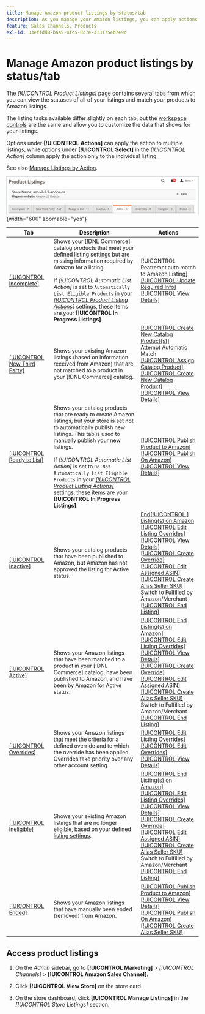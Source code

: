 ```yaml
---
title: Manage Amazon product listings by status/tab
description: As you manage your Amazon listings, you can apply actions to your listings according to status.
feature: Sales Channels, Products
exl-id: 33effdd8-baa9-4fc5-8c7e-313175eb7e9c
---
```

# Manage Amazon product listings by status/tab

The _[!UICONTROL Product Listings]_ page contains several tabs from which you can view the statuses of all of your listings and match your products to Amazon listings.

The listing tasks available differ slightly on each tab, but the [workspace controls](./workspace-controls.md) are the same and allow you to customize the data that shows for your listings.

Options under **[!UICONTROL Actions]** can apply the action to multiple listings, while options under **[!UICONTROL Select]** in the _[!UICONTROL Action]_ column apply the action only to the individual listing.

See also [Manage Listings by Action](./managing-listings-by-action.md).

![Product Listings tabs](assets/amazon-product-listings-tabs.png){width="600" zoomable="yes"}

| Tab                                                           | Description                                                                                                                                                                                                                                                                                                                                                                                                                                                | Actions                                                                                                                                                                                                                                                                                                                                                                                                                                                                                                                                 |
|---------------------------------------------------------------|------------------------------------------------------------------------------------------------------------------------------------------------------------------------------------------------------------------------------------------------------------------------------------------------------------------------------------------------------------------------------------------------------------------------------------------------------------|-----------------------------------------------------------------------------------------------------------------------------------------------------------------------------------------------------------------------------------------------------------------------------------------------------------------------------------------------------------------------------------------------------------------------------------------------------------------------------------------------------------------------------------------|
| [[!UICONTROL Incomplete]](./incomplete-listings.md)           | Shows your [!DNL Commerce] catalog products that meet your defined listing settings but are missing information required by Amazon for a listing.<br><br>If _[!UICONTROL Automatic List Action]_ is set to `Automatically List Eligible Products` in your [_[!UICONTROL Product Listing Actions]_](./product-listing-actions.md) settings, these items are your **[!UICONTROL In Progress Listings]**.                                                     | [!UICONTROL Reattempt auto match to Amazon Listing]<br>[[!UICONTROL Update Required Info]](./amazon-manually-update-incomplete-listing.md)<br>[[!UICONTROL View Details]](./product-listing-details.md)                                                                                                                                                                                                                                                                                                                                 |
| [[!UICONTROL New Third Party]](./new-third-party-listings.md) | Shows your existing Amazon listings (based on information received from Amazon) that are not matched to a product in your [!DNL Commerce] catalog.                                                                                                                                                                                                                                                                                                         | [[!UICONTROL Create New Catalog Product(s)]](./creating-assigning-catalog-products.md)<br>Attempt Automatic Match<br>[[!UICONTROL Assign Catalog Product]](./creating-assigning-catalog-products.md)<br>[[!UICONTROL Create New Catalog Product]](./creating-assigning-catalog-products.md)<br>[[!UICONTROL View Details]](./product-listing-details.md)                                                                                                                                                                                |
| [[!UICONTROL Ready to List]](./ready-to-list.md)              | Shows your catalog products that are ready to create Amazon listings, but your store is set not to automatically publish new listings. This tab is used to manually publish your new listings.<br><br>If _[!UICONTROL Automatic List Action]_ is set to `Do Not Automatically List Eligible Products` in your [_[!UICONTROL Product Listing Actions]_](./product-listing-actions.md) settings, these items are your **[!UICONTROL In Progress Listings]**. | [[!UICONTROL Publish Product to Amazon]](./publish-listings-manually.md)<br>[[!UICONTROL Publish On Amazon]](./publish-listings-manually.md)<br>[[!UICONTROL View Details]](./product-listing-details.md)                                                                                                                                                                                                                                                                                                                               |
| [[!UICONTROL Inactive]](./inactive-listings.md)               | Shows your catalog products that have been published to Amazon, but Amazon has not approved the listing for Active status.                                                                                                                                                                                                                                                                                                                                 | [End[!UICONTROL ] Listing(s) on Amazon](./end-listings-manually.md)<br>[[!UICONTROL Edit Listing Overrides]](./creating-editing-overrides.md)<br>[[!UICONTROL View Details]](./product-listing-details.md)<br>[[!UICONTROL Create Override]](./creating-editing-overrides.md)<br>[[!UICONTROL Edit Assigned ASIN]](./edit-assigned-asin.md)<br>[[!UICONTROL Create Alias Seller SKU]](./create-alias-seller-sku.md#region-specific)<br>Switch to Fulfilled by Amazon/Merchant<br>[[!UICONTROL End Listing]](./end-listings-manually.md) |
| [[!UICONTROL Active]](./active-listings.md)                   | Shows your Amazon listings that have been matched to a product in your [!DNL Commerce] catalog, have been published to Amazon, and have been by Amazon for Active status.                                                                                                                                                                                                                                                                                  | [[!UICONTROL End Listing(s) on Amazon]](./end-listings-manually.md)<br>[[!UICONTROL Edit Listing Overrides]](./creating-editing-overrides.md)<br>[[!UICONTROL View Details]](./product-listing-details.md)<br>[[!UICONTROL Create Override]](./creating-editing-overrides.md)<br>[[!UICONTROL Edit Assigned ASIN]](./edit-assigned-asin.md)<br>[[!UICONTROL Create Alias Seller SKU]](./create-alias-seller-sku.md#region-specific)<br>Switch to Fulfilled by Amazon/Merchant<br>[[!UICONTROL End Listing]](./end-listings-manually.md) |
| [[!UICONTROL Overrides]](./overrides.md)                      | Shows your Amazon listings that meet the criteria for a defined override and to which the override has been applied. Overrides take priority over any other account setting.                                                                                                                                                                                                                                                                               | [[!UICONTROL Edit Listing Overrides]](./creating-editing-overrides.md)<br>[[!UICONTROL Edit Overrides]](./creating-editing-overrides.md)<br>[[!UICONTROL View Details]](./product-listing-details.md)                                                                                                                                                                                                                                                                                                                                   |
| [[!UICONTROL Ineligible]](./ineligible-listings.md)           | Shows your existing Amazon listings that are no longer eligible, based on your defined [listing settings](./listing-settings.md).                                                                                                                                                                                                                                                                                                                          | [[!UICONTROL End Listing(s) on Amazon]](./end-listings-manually.md)<br>[[!UICONTROL Edit Listing Overrides]](./creating-editing-overrides.md)<br>[[!UICONTROL View Details]](./product-listing-details.md)<br>[[!UICONTROL Create Override]](./creating-editing-overrides.md)<br>[[!UICONTROL Edit Assigned ASIN]](./edit-assigned-asin.md)<br>[[!UICONTROL Create Alias Seller SKU]](./create-alias-seller-sku.md#region-specific)<br>Switch to Fulfilled by Amazon/Merchant<br>[[!UICONTROL End Listing]](./end-listings-manually.md) |
| [[!UICONTROL Ended]](./ended-listings.md)                     | Shows your Amazon listings that have manually been ended (removed) from Amazon.                                                                                                                                                                                                                                                                                                                                                                            | [[!UICONTROL Publish Product to Amazon]](./publish-listings-manually.md)<br>[[!UICONTROL View Details]](./product-listing-details.md)<br>[[!UICONTROL Publish On Amazon]](./publish-listings-manually.md)<br>[[!UICONTROL Create Alias Seller SKU]](./create-alias-seller-sku.md#region-specific)                                                                                                                                                                                                                                       |

## Access product listings

1. On the _Admin_ sidebar, go to **[!UICONTROL Marketing]** > _[!UICONTROL Channels]_ > **[!UICONTROL Amazon Sales Channel]**.

1. Click **[!UICONTROL View Store]** on the store card.

1. On the store dashboard, click **[!UICONTROL Manage Listings]** in the _[!UICONTROL Store Listings]_ section.
